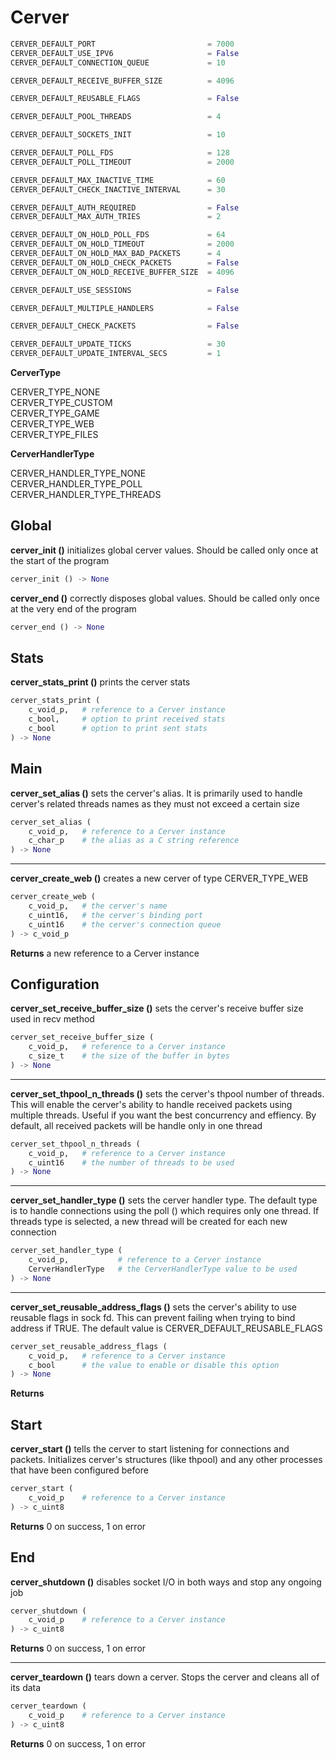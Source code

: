 # Cerver

``` python
CERVER_DEFAULT_PORT                         = 7000
CERVER_DEFAULT_USE_IPV6                     = False
CERVER_DEFAULT_CONNECTION_QUEUE             = 10

CERVER_DEFAULT_RECEIVE_BUFFER_SIZE          = 4096

CERVER_DEFAULT_REUSABLE_FLAGS               = False

CERVER_DEFAULT_POOL_THREADS                 = 4

CERVER_DEFAULT_SOCKETS_INIT                 = 10

CERVER_DEFAULT_POLL_FDS                     = 128
CERVER_DEFAULT_POLL_TIMEOUT                 = 2000

CERVER_DEFAULT_MAX_INACTIVE_TIME            = 60
CERVER_DEFAULT_CHECK_INACTIVE_INTERVAL      = 30

CERVER_DEFAULT_AUTH_REQUIRED                = False
CERVER_DEFAULT_MAX_AUTH_TRIES               = 2

CERVER_DEFAULT_ON_HOLD_POLL_FDS             = 64
CERVER_DEFAULT_ON_HOLD_TIMEOUT              = 2000
CERVER_DEFAULT_ON_HOLD_MAX_BAD_PACKETS      = 4
CERVER_DEFAULT_ON_HOLD_CHECK_PACKETS        = False
CERVER_DEFAULT_ON_HOLD_RECEIVE_BUFFER_SIZE  = 4096

CERVER_DEFAULT_USE_SESSIONS                 = False

CERVER_DEFAULT_MULTIPLE_HANDLERS            = False

CERVER_DEFAULT_CHECK_PACKETS                = False

CERVER_DEFAULT_UPDATE_TICKS                 = 30
CERVER_DEFAULT_UPDATE_INTERVAL_SECS         = 1
```

**CerverType**

CERVER_TYPE_NONE \
CERVER_TYPE_CUSTOM \
CERVER_TYPE_GAME \
CERVER_TYPE_WEB \
CERVER_TYPE_FILES

**CerverHandlerType**

CERVER_HANDLER_TYPE_NONE \
CERVER_HANDLER_TYPE_POLL \
CERVER_HANDLER_TYPE_THREADS

## Global

**cerver_init ()** initializes global cerver values. Should be called only once at the start of the program

``` python
cerver_init () -> None
```

**cerver_end ()** correctly disposes global values. Should be called only once at the very end of the program

``` python
cerver_end () -> None
```

## Stats

**cerver_stats_print ()** prints the cerver stats

``` python
cerver_stats_print (
    c_void_p,   # reference to a Cerver instance
    c_bool,     # option to print received stats
    c_bool      # option to print sent stats
) -> None
```

## Main

**cerver_set_alias ()** sets the cerver's alias. It is primarily used to handle cerver's related threads names as they must not exceed a certain size

``` python
cerver_set_alias (
    c_void_p,   # reference to a Cerver instance
    c_char_p    # the alias as a C string reference
) -> None
```

---

**cerver_create_web ()** creates a new cerver of type CERVER_TYPE_WEB

``` python
cerver_create_web (
    c_void_p,   # the cerver's name
    c_uint16,   # the cerver's binding port
    c_uint16    # the cerver's connection queue
) -> c_void_p
```

**Returns** a new reference to a Cerver instance

## Configuration

**cerver_set_receive_buffer_size ()** sets the cerver's receive buffer size used in recv method

``` python
cerver_set_receive_buffer_size (
    c_void_p,   # reference to a Cerver instance
    c_size_t    # the size of the buffer in bytes
) -> None
```

---

**cerver_set_thpool_n_threads ()** sets the cerver's thpool number of threads. This will enable the cerver's ability to handle received packets using multiple threads. Useful if you want the best concurrency and effiency. By default, all received packets will be handle only in one thread

``` python
cerver_set_thpool_n_threads (
    c_void_p,   # reference to a Cerver instance
    c_uint16    # the number of threads to be used
) -> None
```

---

**cerver_set_handler_type ()** sets the cerver handler type. The default type is to handle connections using the poll () which requires only one thread. If threads type is selected, a new thread will be created for each new connection

``` python
cerver_set_handler_type (
    c_void_p,           # reference to a Cerver instance
    CerverHandlerType   # the CerverHandlerType value to be used
) -> None
```

---

**cerver_set_reusable_address_flags ()** sets the cerver's ability to use reusable flags in sock fd. This can prevent failing when trying to bind address if TRUE. The default value is CERVER_DEFAULT_REUSABLE_FLAGS

``` python
cerver_set_reusable_address_flags (
    c_void_p,   # reference to a Cerver instance
    c_bool      # the value to enable or disable this option
) -> None
```

**Returns**

## Start

**cerver_start ()** tells the cerver to start listening for connections and packets. Initializes cerver's structures (like thpool) and any other processes that have been configured before

``` python
cerver_start (
    c_void_p    # reference to a Cerver instance
) -> c_uint8
```

**Returns** 0 on success, 1 on error

## End

**cerver_shutdown ()** disables socket I/O in both ways and stop any ongoing job

``` python
cerver_shutdown (
    c_void_p    # reference to a Cerver instance
) -> c_uint8
```

**Returns** 0 on success, 1 on error

---

**cerver_teardown ()** tears down a cerver. Stops the cerver and cleans all of its data

``` python
cerver_teardown (
    c_void_p    # reference to a Cerver instance
) -> c_uint8
```

**Returns** 0 on success, 1 on error
